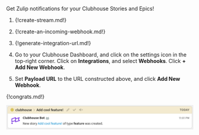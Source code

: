 Get Zulip notifications for your Clubhouse Stories and Epics!

1. {!create-stream.md!}

1. {!create-an-incoming-webhook.md!}

1. {!generate-integration-url.md!}

1. Go to your Clubhouse Dashboard, and click on the settings icon in
   the top-right corner. Click on **Integrations**, and select **Webhooks**.
   Click **+ Add New Webhook**.

1. Set **Payload URL** to the URL constructed above, and click
   **Add New Webhook**.

{!congrats.md!}

![](/static/images/integrations/clubhouse/001.png)
